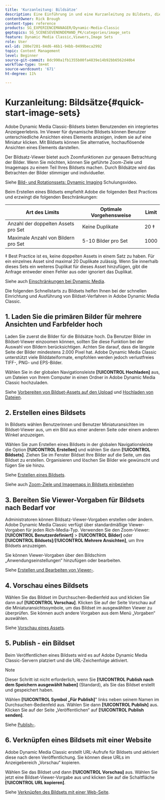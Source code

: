 ```yaml
---
title: 'Kurzanleitung: Bildsätze'
description: Eine Einführung in und eine Kurzanleitung zu Bildsets, die Ihnen den schnellen Einstieg in die Verwendung von Bildset-Techniken in Adobe Dynamic Media Classic erleichtern.
contentOwner: Rick Brough
content-type: reference
products: SG_EXPERIENCEMANAGER/Dynamic-Media-Classic
geptopics: SG_SCENESEVENONDEMAND_PK/categories/image_sets
feature: Dynamic Media Classic,Viewers,Image Sets
role: User
exl-id: 280e7201-84d6-46b1-94bb-0499beca2992
topic: Content Management
level: Beginner
source-git-commit: 8dc990a1fb1355b00fa4839e14b92bb6562d40b4
workflow-type: tm+mt
source-wordcount: '671'
ht-degree: 11%

---
```


# Kurzanleitung: Bildsätze{#quick-start-image-sets}

Adobe Dynamic Media Classic-Bildsets bieten Benutzenden ein integriertes Anzeigeerlebnis. Im Viewer für dynamische Bildsets können Benutzer unterschiedliche Ansichten eines Elements anzeigen, indem sie auf eine Miniatur klicken. Mit Bildsets können Sie alternative, hochauflösende Ansichten eines Elements darstellen.

Der Bildsatz-Viewer bietet auch Zoomfunktionen zur genauen Betrachtung der Bilder. Wenn Sie möchten, können Sie geführte Zoom-Ziele und Imagemaps zu einem Teil Ihres Bildsets machen. Durch Bildsätze wird das Betrachten der Bilder stimmiger und individueller.

Siehe [Bild- und Rotationssets: Dynamic Imaging](https://s7d5.scene7.com/s7viewers/html5/VideoViewer.html?videoserverurl=https://s7d5.scene7.com/is/content/&amp;emailurl=https://s7d5.scene7.com/s7/emailFriend&amp;serverUrl=https://s7d5.scene7.com/is/image/&amp;config=Scene7SharedAssets/Universal_HTML5_Video&amp;contenturl=https://s7d5.scene7.com/skins/&amp;asset=S7tutorials/556_Image%20&amp;%20Spin%20Sets_converted%20renamed_Dynamic%20Imaging-AVS) Schulungsvideo.

Beim Erstellen eines Bildsets empfiehlt Adobe die folgenden Best Practices und erzwingt die folgenden Beschränkungen:

| Art des Limits | Optimale Vorgehensweise | Limit |
| --- | --- | --- |
| Anzahl der doppelten Assets pro Set | Keine Duplikate | 20 ‡ |
| Maximale Anzahl von Bildern pro Set | 5-10 Bilder pro Set | 1000 |

‡ Best Practice ist es, keine doppelten Assets in einem Satz zu haben. Für ein einzelnes Asset sind maximal 20 Duplikate zulässig. Wenn Sie innerhalb dieses Sets ein weiteres Duplikat für dieses Asset hinzufügen, gibt die Anfrage entweder einen Fehler aus oder ignoriert das Duplikat.

Siehe auch [Einschränkungen bei Dynamic Media](/help/using/limitations.md).

Die folgenden Schnellstarts zu Bildsets helfen Ihnen bei der schnellen Einrichtung und Ausführung von Bildset-Verfahren in Adobe Dynamic Media Classic.

## 1. Laden Sie die primären Bilder für mehrere Ansichten und Farbfelder hoch

Laden Sie zuerst die Bilder für die Bildsätze hoch. Da Benutzer Bilder im Bildset-Viewer einzoomen können, sollten Sie diese Funktion bei der Auswahl von Bildern berücksichtigen. Achten Sie darauf, dass die längste Seite der Bilder mindestens 2.000 Pixel hat. Adobe Dynamic Media Classic unterstützt viele Bilddateiformate, empfohlen werden jedoch verlustfreies TIFF-, PNG- und EPS-Bilder.

Wählen Sie in der globalen Navigationsleiste **[!UICONTROL Hochladen]** aus, um Dateien von Ihrem Computer in einen Ordner in Adobe Dynamic Media Classic hochzuladen.

Siehe [Vorbereiten von Bildset-Assets auf den Upload](preparing-image-set-assets-upload.md#preparing-image-set-assets-for-upload) und [Hochladen von Dateien](uploading-files.md#uploading-your-files).

## 2. Erstellen eines Bildsets

In Bildsets wählen Benutzerinnen und Benutzer Miniaturansichten im Bildset-Viewer aus, um ein Bild aus einer anderen Seite oder einem anderen Winkel anzuzeigen.

Wählen Sie zum Erstellen eines Bildsets in der globalen Navigationsleiste die Option **[!UICONTROL Erstellen]** und wählen Sie dann **[!UICONTROL Bildsets]**. Ziehen Sie im Fenster Bildset Ihre Bilder auf die Seite, um das Bildset zu erstellen. Organisieren und löschen Sie Bilder wie gewünscht und fügen Sie sie hinzu. 

Siehe [Erstellen eines Bildsets](creating-image-set.md#creating-an-image-set).

Siehe auch [Zoom-Ziele und Imagemaps in Bildsets einbeziehen](/help/using/including-zoom-targets-image-maps-image-sets.md)

## 3. Bereiten Sie Viewer-Vorgaben für Bildsets nach Bedarf vor

Administratoren können Bildsatz-Viewer-Vorgaben erstellen oder ändern. Adobe Dynamic Media Classic verfügt über standardmäßige Viewer-Vorgaben für jeden Rich-Media-Typ. Verwenden Sie den Zoom-Viewer: **[!UICONTROL Benutzerdefiniert]** > **[!UICONTROL Bilder]** oder **[!UICONTROL Bildsets]**/**[!UICONTROL Mehrere Ansichten]**, um Ihre Bildsets anzuzeigen.

Sie können Viewer-Vorgaben über den Bildschirm „Anwendungseinstellungen“ hinzufügen oder bearbeiten.

Siehe [Erstellen und Bearbeiten von Viewer-](application-setup.md#adding-and-editing-viewer-presets).

## 4. Vorschau eines Bildsets

Wählen Sie das Bildset im Durchsuchen-Bedienfeld aus und klicken Sie dann auf **[!UICONTROL Vorschau]**. Klicken Sie auf der Seite Vorschau auf die Miniaturansichtssymbole, um das Bildset im ausgewählten Viewer zu überprüfen. Sie können auch andere Vorgaben aus dem Menü „Vorgaben“ auswählen. 

Siehe [Vorschau eines Assets](previewing-asset.md#previewing-an-asset).

## 5. Publish - ein Bildset

Beim Veröffentlichen eines Bildsets wird es auf Adobe Dynamic Media Classic-Servern platziert und die URL-Zeichenfolge aktiviert.

>[!NOTE]
>
>Dieser Schritt ist nicht erforderlich, wenn Sie **[!UICONTROL Publish nach dem Speichern ausgewählt haben]** (Standard), als Sie das Bildset erstellt und gespeichert haben.

Wählen **[!UICONTROL Symbol „Für Publish]**&quot; links neben seinem Namen im Durchsuchen-Bedienfeld aus. Wählen Sie dann **[!UICONTROL Publish]** aus. Klicken Sie auf der Seite „Veröffentlichen“ auf **[!UICONTROL Publish senden]**.

Siehe [Publish-](publishing-files.md#publishing-files).

## 6. Verknüpfen eines Bildsets mit einer Website

Adobe Dynamic Media Classic erstellt URL-Aufrufe für Bildsets und aktiviert diese nach deren Veröffentlichung. Sie können diese URLs im Anzeigebereich „Vorschau“ kopieren.

Wählen Sie das Bildset und dann **[!UICONTROL Vorschau]** aus. Wählen Sie jetzt eine Bildset-Viewer-Vorgabe aus und klicken Sie auf die Schaltfläche **[!UICONTROL URL kopieren]**.

Siehe [Verknüpfen des Bildsets mit einer Web-Seite](linking-image-set-web-page.md#linking-an-image-set-to-a-web-page).
